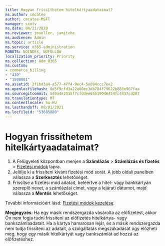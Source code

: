 ```yaml
---
title: Hogyan frissíthetem hitelkártyaadataimat?
ms.author: cmcatee
author: cmcatee-MSFT
manager: scotv
ms.date: 04/21/2020
ms.reviewer: jmueller, jamitche
ms.audience: Admin
ms.topic: article
ms.service: o365-administration
ROBOTS: NOINDEX, NOFOLLOW
localization_priority: Priority
ms.collection: Adm_O365
ms.custom:
- commerce_billing
- "430"
- "1500001"
ms.assetid: 2f1bd3a4-a577-47f4-9ec4-5e094ccc7ee2
ms.openlocfilehash: 8d5f9cfd3a22a08ec3db784f79622b883e967faa
ms.sourcegitcommit: 540a4e2515f7cfddee65519046454fc4437cd287
ms.translationtype: MT
ms.contentlocale: hu-HU
ms.lasthandoff: 08/01/2021
ms.locfileid: "53685880"
---
```

# <a name="how-do-i-update-my-credit-card-information"></a>Hogyan frissíthetem hitelkártyaadataimat?

1. A Felügyeleti központban menjen a **Számlázás** > **Számlázás és fizetés** > [Fizetési módok](https://go.microsoft.com/fwlink/p/?linkid=2018806) lapra.
2. Jelölje ki a frissíteni kívánt fizetési mód sorát. A jobb oldali panelben válassza a **Szerkesztés** lehetőséget.
3. Frissítse a fizetési mód adatait, beleértve a hitel- vagy bankkártyán szereplő nevet, a számlázási címet, vagy a lejárati dátumot, majd válassza a **Mentés** lehetőséget.

További információért lásd: [Fizetési módok kezelése](/microsoft-365/commerce/billing-and-payments/manage-payment-methods).

**Megjegyzés**: Ha egy másik rendszergazda vásárolta az előfizetést, akkor Ön nem fogja tudni frissíteni az előfizetés hitelkártya- vagy bankszámlaadatait. Ha a kártya hamarosan lejár, és a másik rendszergazda nem tudja frissíteni az adatait, a szolgáltatás megszakadását úgy előzheti meg, hogy egy másik hitelkártyát vagy bankszámlát ad hozzá az előfizetéshez.
